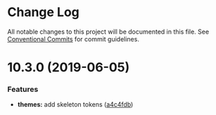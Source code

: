 # Change Log

All notable changes to this project will be documented in this file.
See [Conventional Commits](https://conventionalcommits.org) for commit guidelines.

# 10.3.0 (2019-06-05)

### Features

* **themes:** add skeleton tokens ([a4c4fdb](https://github.com/IBM/carbon-elements/tree/master/packages/themes/commit/a4c4fdb))
